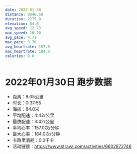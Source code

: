 ```yaml
---
date: 2022-01-30
distance: 8046.50
duration: 2275.0
elevation: 84.0
avg_speed: 12.73
max_speed: 16.20
avg_pace: 4.71
max_pace: 3.70
avg_heartrate: 157.0
max_heartrate: 184.0
calories: 0.0
---
```


# 2022年01月30日 跑步数据

- 距离：8.05公里
- 时长：0:37:55
- 海拔：84.0米
- 平均配速：4:42/公里
- 最快配速：3:42/公里
- 平均心率：157.0次/分钟
- 最大心率：184.0次/分钟
- 卡路里消耗：0.0千卡
- 活动链接：https://www.strava.com/activities/6602872746
